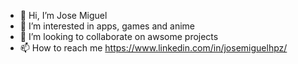 - 👋 Hi, I’m Jose Miguel
- 👀 I’m interested in apps, games and anime
- 💞️ I’m looking to collaborate on awsome projects
- 📫 How to reach me https://www.linkedin.com/in/josemiguelhpz/

<!---
josemiguelhpz/josemiguelhpz is a ✨ special ✨ repository because its `README.md` (this file) appears on your GitHub profile.
You can click the Preview link to take a look at your changes.
--->
